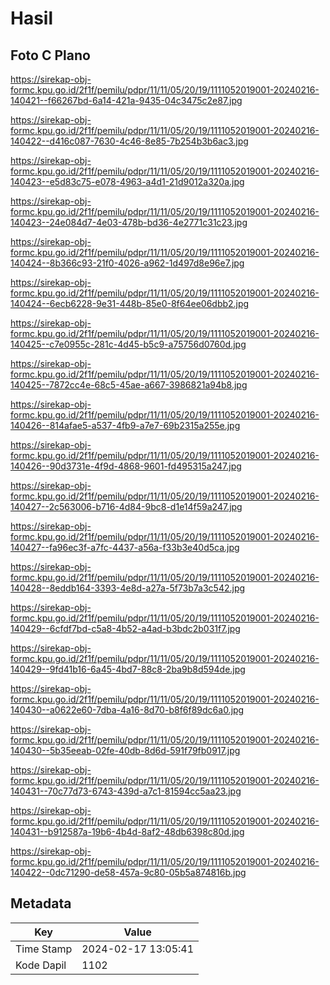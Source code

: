 # Hasil

## Foto C Plano

https://sirekap-obj-formc.kpu.go.id/2f1f/pemilu/pdpr/11/11/05/20/19/1111052019001-20240216-140421--f66267bd-6a14-421a-9435-04c3475c2e87.jpg

https://sirekap-obj-formc.kpu.go.id/2f1f/pemilu/pdpr/11/11/05/20/19/1111052019001-20240216-140422--d416c087-7630-4c46-8e85-7b254b3b6ac3.jpg

https://sirekap-obj-formc.kpu.go.id/2f1f/pemilu/pdpr/11/11/05/20/19/1111052019001-20240216-140423--e5d83c75-e078-4963-a4d1-21d9012a320a.jpg

https://sirekap-obj-formc.kpu.go.id/2f1f/pemilu/pdpr/11/11/05/20/19/1111052019001-20240216-140423--24e084d7-4e03-478b-bd36-4e2771c31c23.jpg

https://sirekap-obj-formc.kpu.go.id/2f1f/pemilu/pdpr/11/11/05/20/19/1111052019001-20240216-140424--8b366c93-21f0-4026-a962-1d497d8e96e7.jpg

https://sirekap-obj-formc.kpu.go.id/2f1f/pemilu/pdpr/11/11/05/20/19/1111052019001-20240216-140424--6ecb6228-9e31-448b-85e0-8f64ee06dbb2.jpg

https://sirekap-obj-formc.kpu.go.id/2f1f/pemilu/pdpr/11/11/05/20/19/1111052019001-20240216-140425--c7e0955c-281c-4d45-b5c9-a75756d0760d.jpg

https://sirekap-obj-formc.kpu.go.id/2f1f/pemilu/pdpr/11/11/05/20/19/1111052019001-20240216-140425--7872cc4e-68c5-45ae-a667-3986821a94b8.jpg

https://sirekap-obj-formc.kpu.go.id/2f1f/pemilu/pdpr/11/11/05/20/19/1111052019001-20240216-140426--814afae5-a537-4fb9-a7e7-69b2315a255e.jpg

https://sirekap-obj-formc.kpu.go.id/2f1f/pemilu/pdpr/11/11/05/20/19/1111052019001-20240216-140426--90d3731e-4f9d-4868-9601-fd495315a247.jpg

https://sirekap-obj-formc.kpu.go.id/2f1f/pemilu/pdpr/11/11/05/20/19/1111052019001-20240216-140427--2c563006-b716-4d84-9bc8-d1e14f59a247.jpg

https://sirekap-obj-formc.kpu.go.id/2f1f/pemilu/pdpr/11/11/05/20/19/1111052019001-20240216-140427--fa96ec3f-a7fc-4437-a56a-f33b3e40d5ca.jpg

https://sirekap-obj-formc.kpu.go.id/2f1f/pemilu/pdpr/11/11/05/20/19/1111052019001-20240216-140428--8eddb164-3393-4e8d-a27a-5f73b7a3c542.jpg

https://sirekap-obj-formc.kpu.go.id/2f1f/pemilu/pdpr/11/11/05/20/19/1111052019001-20240216-140429--6cfdf7bd-c5a8-4b52-a4ad-b3bdc2b031f7.jpg

https://sirekap-obj-formc.kpu.go.id/2f1f/pemilu/pdpr/11/11/05/20/19/1111052019001-20240216-140429--9fd41b16-6a45-4bd7-88c8-2ba9b8d594de.jpg

https://sirekap-obj-formc.kpu.go.id/2f1f/pemilu/pdpr/11/11/05/20/19/1111052019001-20240216-140430--a0622e60-7dba-4a16-8d70-b8f6f89dc6a0.jpg

https://sirekap-obj-formc.kpu.go.id/2f1f/pemilu/pdpr/11/11/05/20/19/1111052019001-20240216-140430--5b35eeab-02fe-40db-8d6d-591f79fb0917.jpg

https://sirekap-obj-formc.kpu.go.id/2f1f/pemilu/pdpr/11/11/05/20/19/1111052019001-20240216-140431--70c77d73-6743-439d-a7c1-81594cc5aa23.jpg

https://sirekap-obj-formc.kpu.go.id/2f1f/pemilu/pdpr/11/11/05/20/19/1111052019001-20240216-140431--b912587a-19b6-4b4d-8af2-48db6398c80d.jpg

https://sirekap-obj-formc.kpu.go.id/2f1f/pemilu/pdpr/11/11/05/20/19/1111052019001-20240216-140422--0dc71290-de58-457a-9c80-05b5a874816b.jpg


## Metadata

| Key        | Value               |
| ---------- | ------------------- |
| Time Stamp | 2024-02-17 13:05:41 |
| Kode Dapil | 1102                |



